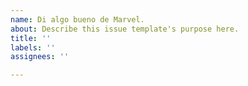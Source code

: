 ```yaml
---
name: Di algo bueno de Marvel.
about: Describe this issue template's purpose here.
title: ''
labels: ''
assignees: ''

---
```



